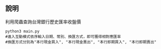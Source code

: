 ## 說明

利用爬蟲查詢台灣銀行歷史匯率收盤價

```
python3 main.py
#進入互動模式依序輸入日期、幣別、換匯方式，即可獲得相對應匯率
#換匯方式分別為"本行現金買入", "本行現金賣出", "本行即期買入", "本行即期賣出"
```